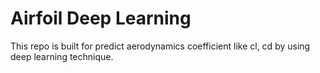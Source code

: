 Airfoil Deep Learning
============

This repo is built for predict aerodynamics coefficient like cl, cd by using deep learning technique. <br>

